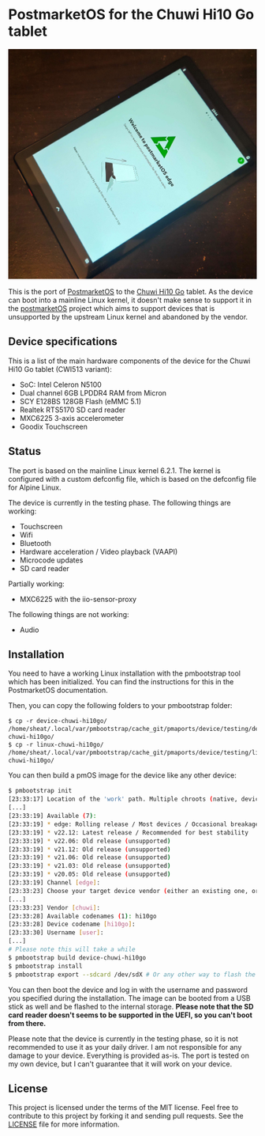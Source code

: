 # PostmarketOS for the Chuwi Hi10 Go tablet

![Chuwi Hi10 Go tablet](pics/pmos_demo.jpg)

This is the port of [PostmarketOS](https://postmarketos.org/) to the 
[Chuwi Hi10 Go](https://www.chuwi.com/product/items/Chuwi-Hi10-Go.html) tablet.
As the device can boot into a mainline Linux kernel, it doesn't make sense to
support it in the [postmarketOS](https://postmarketos.org/) project which
aims to support devices that is unsupported by the upstream Linux kernel and
abandoned by the vendor.

## Device specifications

This is a list of the main hardware components of the device for the 
Chuwi Hi10 Go tablet (CWI513 variant):
- SoC: Intel Celeron N5100
- Dual channel 6GB LPDDR4 RAM from Micron
- SCY E128BS 128GB Flash (eMMC 5.1)
- Realtek RTS5170 SD card reader
- MXC6225 3-axis accelerometer
- Goodix Touchscreen

## Status

The port is based on the mainline Linux kernel 6.2.1. The kernel is configured
with a custom defconfig file, which is based on the defconfig file for Alpine
Linux.

The device is currently in the testing phase. The following things are working:
- Touchscreen
- Wifi
- Bluetooth
- Hardware acceleration / Video playback (VAAPI)
- Microcode updates
- SD card reader

Partially working:
- MXC6225 with the iio-sensor-proxy

The following things are not working:
- Audio

## Installation

You need to have a working Linux installation with the pmbootstrap tool which
has been initialized. You can find the instructions for this in the PostmarketOS
documentation.

Then, you can copy the following folders to your pmbootstrap folder:
```
$ cp -r device-chuwi-hi10go/ /home/sheat/.local/var/pmbootstrap/cache_git/pmaports/device/testing/device-chuwi-hi10go/
$ cp -r linux-chuwi-hi10go/ /home/sheat/.local/var/pmbootstrap/cache_git/pmaports/device/testing/linux-chuwi-hi10go/
```

You can then build a pmOS image for the device like any other device:
```bash
$ pmbootstrap init
[23:33:17] Location of the 'work' path. Multiple chroots (native, device arch, device rootfs) will be created in there.
[...]
[23:33:19] Available (7):
[23:33:19] * edge: Rolling release / Most devices / Occasional breakage: https://postmarketos.org/edge
[23:33:19] * v22.12: Latest release / Recommended for best stability
[23:33:19] * v22.06: Old release (unsupported)
[23:33:19] * v21.12: Old release (unsupported)
[23:33:19] * v21.06: Old release (unsupported)
[23:33:19] * v21.03: Old release (unsupported)
[23:33:19] * v20.05: Old release (unsupported)
[23:33:19] Channel [edge]: 
[23:33:23] Choose your target device vendor (either an existing one, or a new one for porting).
[...]
[23:33:23] Vendor [chuwi]: 
[23:33:28] Available codenames (1): hi10go
[23:33:28] Device codename [hi10go]: 
[23:33:30] Username [user]: 
[...]
# Please note this will take a while
$ pmbootstrap build device-chuwi-hi10go
$ pmbootstrap install
$ pmbootstrap export --sdcard /dev/sdX # Or any other way to flash the image
```
You can then boot the device and log in with the username and password you
specified during the installation. The image can be booted from a USB stick
as well and be flashed to the internal storage. **Please note that the
SD card reader doesn't seems to be supported in the UEFI, so you can't boot
from there.**

Please note that the device is currently in the testing phase, so it is not
recommended to use it as your daily driver. I am not responsible for any
damage to your device. Everything is provided as-is. The port is tested on
my own device, but I can't guarantee that it will work on your device.

## License
This project is licensed under the terms of the MIT license. Feel free to
contribute to this project by forking it and sending pull requests. See
the [LICENSE](LICENSE) file for more information.
